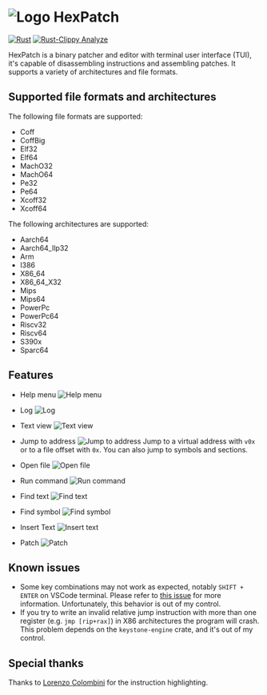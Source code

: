 # ![Logo](./assets/logo.svg) HexPatch

[![Rust](https://github.com/Etto48/HexPatch/actions/workflows/rust.yml/badge.svg)](https://github.com/Etto48/HexPatch/actions/workflows/rust.yml) [![Rust-Clippy Analyze](https://github.com/Etto48/HexPatch/actions/workflows/rust-clippy.yml/badge.svg)](https://github.com/Etto48/HexPatch/actions/workflows/rust-clippy.yml)

HexPatch is a binary patcher and editor with terminal user interface (TUI), it's capable of disassembling instructions and assembling patches.
It supports a variety of architectures and file formats.

## Supported file formats and architectures

The following file formats are supported:

- Coff
- CoffBig
- Elf32
- Elf64
- MachO32
- MachO64
- Pe32
- Pe64
- Xcoff32
- Xcoff64

The following architectures are supported:

- Aarch64
- Aarch64_Ilp32
- Arm
- I386
- X86_64
- X86_64_X32
- Mips
- Mips64
- PowerPc
- PowerPc64
- Riscv32
- Riscv64
- S390x
- Sparc64

## Features

- Help menu
    ![Help menu](./assets/help.png)

- Log
    ![Log](./assets/log.png)

- Text view
    ![Text view](./assets/text_view.png)

- Jump to address
    ![Jump to address](./assets/jump.png)
    Jump to a virtual address with `v0x` or to a file offset with `0x`. You can also jump to symbols and sections.

- Open file
    ![Open file](./assets/open.png)

- Run command
    ![Run command](./assets/run.png)

- Find text
    ![Find text](./assets/find_text.png)

- Find symbol
    ![Find symbol](./assets/find_symbol.png)

- Insert Text
    ![Insert text](./assets/text.png)

- Patch
    ![Patch](./assets/patch.png)

## Known issues

- Some key combinations may not work as expected, notably `SHIFT + ENTER` on VSCode terminal. Please refer to [this issue](https://github.com/crossterm-rs/crossterm/issues/685) for more information. Unfortunately, this behavior is out of my control.
- If you try to write an invalid relative jump instruction with more than one register (e.g. `jmp [rip+rax]`) in X86 architectures the program will crash. This problem depends on the `keystone-engine` crate, and it's out of my control.

## Special thanks

Thanks to [Lorenzo Colombini](https://github.com/Lorenzinco) for the instruction highlighting.
